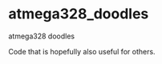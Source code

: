 atmega328_doodles
=================

atmega328 doodles

Code that is hopefully also useful for others.



